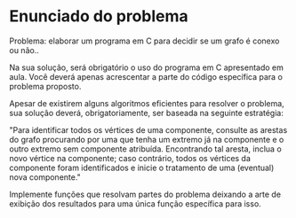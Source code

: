 # Enunciado do problema

Problema: elaborar um programa em C para decidir se um grafo é conexo ou não..

Na sua solução, será obrigatório o uso do programa em C apresentado em aula. Você deverá apenas acrescentar a parte do código específica para o problema proposto.

Apesar de existirem alguns algoritmos eficientes para resolver o problema, sua solução deverá, obrigatoriamente, ser baseada na seguinte estratégia:

"Para identificar todos os vértices de uma componente, consulte as arestas do grafo procurando por uma que tenha um extremo já na componente e o outro extremo sem componente atribuída. Encontrando tal aresta, inclua o novo vértice na componente; caso contrário, todos os vértices da componente foram identificados e inicie o tratamento de uma (eventual) nova componente."

Implemente funções que resolvam partes do problema deixando a arte de exibição dos resultados para uma única função específica para isso.

